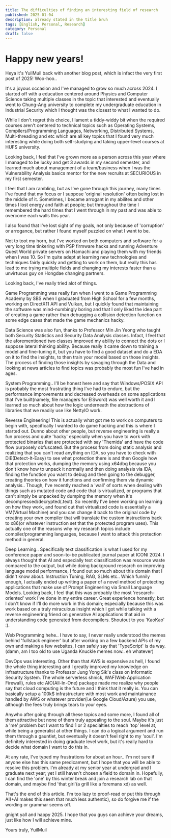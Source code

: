```yaml
---
title: The difficulties of finding an interesting field of research
published: 2025-01-04
description: already stated in the title bruh
tags: [English, Personal, Research]
category: Personal
draft: false
---
```


# Happy new years!

Heya it's YuilMuil back with another blog post, which is infact the very first post of 2025! Woo-hoo..

It's a joyous occasion and I've managed to grow so much across 2024. I started off with a education centered around Physics
and Computer Science taking multiple classes in the topic that interested and eventually went to Chung-Ang university to complete my
undergraduate education in Industrial Security which I thought was the closest to what I wanted to do.

While I don't regret this choice, I lament a tiddy-widdy bit when the required courses aren't centered to technical topics such as
Operating Systems, Compilers/Programming Languages, Networking, Distributed Systems, Multi-threading and etc which are all key topics that
I found very much interesting while doing both self-studying and taking upper-level courses at HUFS university.

Looking back, I feel that I've grown more as a person across this year where I managed to be lucky and get 3 awards in my second semester,
and learned much about management of a team/business when I was the Vulnerability Analysis basics mentor for the new recruits at SECURIOUS in my first semester.

I feel that I am rambling, but as I've gone through this journey, many times I've found that my focus or I suppose 'original resolution' often being lost in the middle of it.
Sometimes, I became arrogant in my abilites and other times I lost energy and faith at people; but throughout the time I remembered the hard times that I went through in my past
and was able to overcome each walls this year.

I also found that I've lost sight of my goals, not only because of 'corruption' or arrogance, but rather I found myself puzzled on what I want to be.

Not to toot my horn, but I've worked on both computers and software for a very long time tinkering with PSP firmware hacks and running Adventure Quest World private servers on
Hamachi and playing them with my friends when I was 10. So I'm quite adept at learning new technologies and techniques fairly quickly and getting to work on them,
but really this has lead to me trying multiple fields and changing my interests faster than a unvirtuous guy on Hongdae changing partners.

Looking back, I've really tried alot of things. 

Game Programming was really fun when I went to a Game Programming Academy by SBS when I graduated from High School for a few months,
working on DirectX11 API and Vulkan, but I quickly found that maintaining the software was mind-numbingly boring and that I only liked the idea part of creating a game rather than
debugging a collision detection function on some edge cases that made the game mechanics hacky.

Data Science was also fun, thanks to Professor Min Jin Yeong who taught both Security Statistics and Security Data Analysis classes. Infact, I feel that the aforementioned 
two classes improved my ability to connect the dots or I suppose lateral thinking ability. Because really it came down to training a model and fine-tuning it, but you have to
find a good dataset and do a EDA on it to find the insights, to then train your model based on those insights. The process of finding those insights by savaging through the Data
and looking at news articles to find topics was probably the most fun I've had in ages.

System Programming.. I'll be honest here and say that Windows/POSIX API is probably the most frustrating thing I've had to endure, but the performance improvements and decreased
overheads on some applications that I've built(namely, file managers for ElSword) was well worth it and I learned so much about how the logic underneath the abstractions of
libraries that we readily use like NettyIO work.

Reverse Engineering! This is actually what got me to work on computers to begin with, specifically I wanted to do game hacking and this is where I started out.
Dunno about other people, but reverse engineering is really a fun process and quite 'hacky' especially when you have to work with protected binaries that are protected with
say 'Themida' and have the code flow purposely obfuscated. But the process from doing static analysis and realizing that you can't read anything on IDA, so you have to check with
DiE(Detect-It-Easy) to see what protection there is and then Google how that protection works, dumping the memory using x64dbg because you don't know how to unpack it normally and
then doing analysis via IDA, finding the function you want to debug and then going to the debugger, creating theories on how it functions and confirming them via dynamic analysis..
Though, I've recently reached a 'wall' of sorts when dealing with things such as mutated code and code that is virtualized, or programs that can't simply be unpacked by
dumping the memory when it's decompressed/decrypted(.text). So recently I've been working on learning on how they work, and found out that virtualized code is essentially
a VM(Virtual Machine) and you can change it back to the original code by creating your own compiler that will translate the custom instructions back to x86(or whatever instruction set
that the protected program uses). This actually one of the reasons why my research topics include compiler/programming languages, because I want to attack this protection method in
general.

Deep Learning.. Specifically text classification is what I used for my conference paper and soon-to-be publicated journal paper at ICONI 2024. I always thought that AI
and especially text classification was resource waste compared to the output, but while doing background research on improving language model performance, I found out so much
about this domain that I didn't know about. Instruction Tuning, RAG, SLMs etc.. Which funnily enough,  I actually ended up writing a paper of a novel method of protecting
applications that make use of Prompt Engineering via Small Language Models. Looking back, I feel that this was probably the most 'research-oriented' work I've done in my entire
career. Great experience honestly, but I don't know if I'll do more work in this domain; especially because this was work based on a truly miraculous insight which I got while
talking with a reverse engineering friend on generative AI applications that aid in understanding code generated from decompilers. Shoutout to you 'KaoKao' :).

Web Programming hehe.. I have to say, I never really understood the memes behind 'fullstack engineer' but after working on a few backend APIs of my own and
making a few websites, I can safely say that 'TypeScript' is da way.(damn, am I too old to use Uganda Knuckle memes now.. eh whatever)

DevOps was interesting. Other than that AWS is expensive as hell, I found the whole thing interesting and I greatly improved my knowledge on infrastructure thanks to Professor
Jung Yong Sik's class on Informatic Security System. The whole serverless shnick, WAF(Web Application Firewall), rules etc AIO(All-In-One) package made me realize why
people say that cloud computing is the future and I think that it really is. You can basically setup a 100k$ infrastructure with most work and maintainance handled by
AWS or whatever provider(i.e Google Cloud/Azure) you use, although the fees truly brings tears to your eyes.

Anywho after going through all these topics and some more, I found all of them attractive but none of them truly appealing to the soul. Maybe it's just a 'me' problem
but I want to find 1 or 2 specialties to reach 'top' level at, while being a generalist at other things. I can do a logical argument and run them through a gauntlet, but eventually
it doesn't feel right to my 'soul'. I'm definitely interested in doing graduate level work, but it's really hard to decide what domain I want to do this in.

At any rate, I've typed my frustrations for about an hour.. I'm not sure if anyone else has this same predicament, but I hope that you will be able to resolve this problem.
I'm already at my senior year at undergrad and I graduate next year; yet I still haven't chosen a field to domain in. Hopefully, I can find the 'one' by this winter break and
join a research lab on that domain, and maybe find 'that girl'(a grill like a foremans xd) as well.

That's the end of this article. I'm too lazy to proof-read or put this through AI(+AI makes this seem that much less authentic), so do forgive me if the wording or grammar seems off.

gnight yall and happy 2025. I hope that you guys can achieve your dreams, just like how I will achieve mine. 

Yours truly, YuilMuil